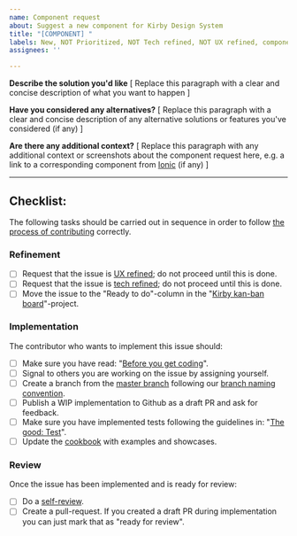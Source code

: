 ```yaml
---
name: Component request
about: Suggest a new component for Kirby Design System
title: "[COMPONENT] "
labels: New, NOT Prioritized, NOT Tech refined, NOT UX refined, component
assignees: ''

---
```


<!-- 
Explanation of applied labels can be found here: https://github.com/kirbydesign/designsystem/labels
-->

**Describe the solution you'd like**
[ Replace this paragraph with a clear and concise description of what you want to happen ]

**Have you considered any alternatives?**
[ Replace this paragraph with a clear and concise description of any alternative solutions or features you've considered (if any) ]

**Are there any additional context?**
\[ Replace this paragraph with any additional context or screenshots about the component request here, e.g. a link to a corresponding component from [Ionic](https://ionicframework.com/docs/components/) (if any) ]

<hr />

## Checklist:

The following tasks should be carried out in sequence in order to follow [the process of contributing](../CONTRIBUTING.md/#the-process-of-contributing) correctly.

### Refinement

- [ ] Request that the issue is [UX refined](../CONTRIBUTING.md/#ux-refinement); do not proceed until this is done.
- [ ] Request that the issue is [tech refined](../CONTRIBUTING.md/#tech-refinement); do not proceed until this is done.
- [ ] Move the issue to the "Ready to do"-column in the "[Kirby kan-ban board](https://github.com/kirbydesign/designsystem/projects/1)"-project.

### Implementation 
The contributor who wants to implement this issue should: 

- [ ] Make sure you have read: "[Before you get coding](../CONTRIBUTING.md/#before-you-get-coding)".
- [ ] Signal to others you are working on the issue by assigning yourself.
- [ ] Create a branch from the [master branch](https://github.com/kirbydesign/designsystem/tree/master) following our [branch naming convention](../CONTRIBUTING.md/#branch). 
- [ ] Publish a WIP implementation to Github as a draft PR and ask for feedback. 
- [ ] Make sure you have implemented tests following the guidelines in: "[The good: Test](../CONTRIBUTING.md#test)".
- [ ] Update the [cookbook](https://cookbook.kirby.design) with examples and showcases.

### Review
Once the issue has been implemented and is ready for review:

- [ ] Do a [self-review](../CONTRIBUTING.md/#self-review). 
- [ ] Create a pull-request. If you created a draft PR during implementation you can just mark that as "ready for review".
